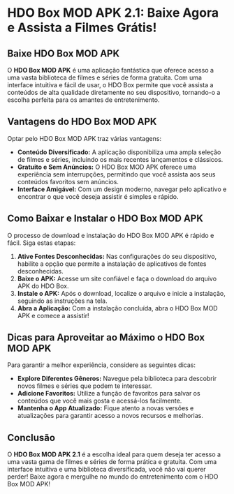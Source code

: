 # HDO Box MOD APK 2.1: Baixe Agora e Assista a Filmes Grátis!

## Baixe HDO Box MOD APK

O **HDO Box MOD APK** é uma aplicação fantástica que oferece acesso a uma vasta biblioteca de filmes e séries de forma gratuita. Com uma interface intuitiva e fácil de usar, o HDO Box permite que você assista a conteúdos de alta qualidade diretamente no seu dispositivo, tornando-o a escolha perfeita para os amantes de entretenimento.

## Vantagens do HDO Box MOD APK

Optar pelo HDO Box MOD APK traz várias vantagens:

- **Conteúdo Diversificado:** A aplicação disponibiliza uma ampla seleção de filmes e séries, incluindo os mais recentes lançamentos e clássicos.
- **Gratuito e Sem Anúncios:** O HDO Box MOD APK oferece uma experiência sem interrupções, permitindo que você assista aos seus conteúdos favoritos sem anúncios.
- **Interface Amigável:** Com um design moderno, navegar pelo aplicativo e encontrar o que você deseja assistir é simples e rápido.

## Como Baixar e Instalar o HDO Box MOD APK

O processo de download e instalação do HDO Box MOD APK é rápido e fácil. Siga estas etapas:

1. **Ative Fontes Desconhecidas:** Nas configurações do seu dispositivo, habilite a opção que permite a instalação de aplicativos de fontes desconhecidas.
2. **Baixe o APK:** Acesse um site confiável e faça o download do arquivo APK do HDO Box.
3. **Instale o APK:** Após o download, localize o arquivo e inicie a instalação, seguindo as instruções na tela.
4. **Abra a Aplicação:** Com a instalação concluída, abra o HDO Box MOD APK e comece a assistir!

## Dicas para Aproveitar ao Máximo o HDO Box MOD APK

Para garantir a melhor experiência, considere as seguintes dicas:

- **Explore Diferentes Gêneros:** Navegue pela biblioteca para descobrir novos filmes e séries que podem te interessar.
- **Adicione Favoritos:** Utilize a função de favoritos para salvar os conteúdos que você mais gosta e acessá-los facilmente.
- **Mantenha o App Atualizado:** Fique atento a novas versões e atualizações para garantir acesso a novos recursos e melhorias.

## Conclusão

O **HDO Box MOD APK 2.1** é a escolha ideal para quem deseja ter acesso a uma vasta gama de filmes e séries de forma prática e gratuita. Com uma interface intuitiva e uma biblioteca diversificada, você não vai querer perder! Baixe agora e mergulhe no mundo do entretenimento com o HDO Box MOD APK!
